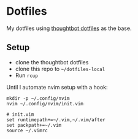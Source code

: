 # Dotfiles

My dotfiles using [thoughtbot dotfiles](https://github.com/thoughtbot/dotfiles) as
the base.

## Setup

* clone the thoughtbot dotfiles
* clone this repo to `~/dotfiles-local`
* Run `rcup`

Until I automate nvim setup with a hook:

```
mkdir -p ~/.config/nvim
nvim ~/.config/nvim/init.vim

# init.vim
set runtimepath+=~/.vim,~/.vim/after
set packpath+=~/.vim
source ~/.vimrc
```
